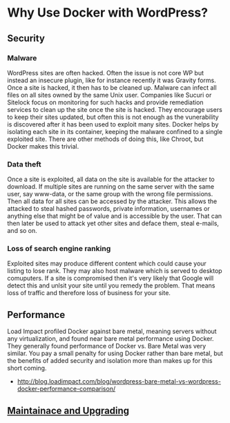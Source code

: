 # Why Use Docker with WordPress?

## Security

### Malware

WordPress sites are often hacked. Often the issue is not core WP but instead an insecure plugin, like for instance recently it was Gravity forms. Once a site is hacked, it then has to be cleaned up. Malware can infect all files on all sites owned by the same Unix user. Companies like Sucuri or Sitelock focus on monitoring for such hacks and provide remediation services to clean up the site once the site is hacked. They encourage users to keep their sites updated, but often this is not enough as the vunerability is discovered after it has been used to exploit many sites. Docker helps by isolating each site in its container, keeping the malware confined to a single exploited site. There are other methods of doing this, like Chroot, but Docker makes this trivial.

### Data theft

Once a site is exploited, all data on the site is available for the attacker to download. If multiple sites are running on the same server with the same user, say www-data, or the same group with the wrong file permissions. Then all data for all sites can be accessed by the attacker. This allows the attacked to steal hashed passwords, private information, usernames or anything else that might be of value and is accessible by the user. That can then later be used to attack yet other sites and deface them, steal e-mails, and so on.


### Loss of search engine ranking

Exploited sites may produce different content which could cause your listing to lose rank. They may also host malware which is served to desktop comuputers. If a site is compromised then it's very likely that Google will detect this and unlsit your site until you remedy the problem. That means loss of traffic and therefore loss of business for your site. 

## Performance

Load Impact profiled Docker against bare metal, meaning servers without any virtualization, and found near bare metal performance using Docker. They generally found performance of Docker vs. Bare Metal was very similar. You pay a small penalty for using Docker rather than bare metal, but the benefits of added security and isolation more than makes up for this short coming.

- http://blog.loadimpact.com/blog/wordpress-bare-metal-vs-wordpress-docker-performance-comparison/

## [Maintainace and Upgrading](http://www.dockerwordpress.com/docker/upgrading-wordpress-docker "Maintainace and Upgrading")